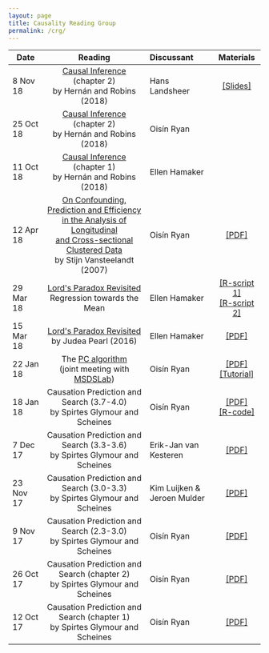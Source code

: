 ```yaml
---
layout: page
title: Causality Reading Group
permalink: /crg/
---
```


|**Date**  |**Reading**  	|**Discussant**   	|**Materials**  	|
|--------	     |:---------:	          |:---	              |:---:	|
|8 Nov 18  	| [Causal Inference](https://cdn1.sph.harvard.edu/wp-content/uploads/sites/1268/2018/08/hernanrobins_v1.10.36.pdf) (chapter 2) <br> by Hernán and Robins (2018)   	| Hans Landsheer|[[Slides]](/files/crgpres/Chapter3HernansRobins_Landsheer.ppt) |
|25 Oct 18  	| [Causal Inference](https://cdn1.sph.harvard.edu/wp-content/uploads/sites/1268/2018/08/hernanrobins_v1.10.36.pdf) (chapter 2) <br> by Hernán and Robins (2018)   	| Oisín Ryan	| |
|11 Oct 18  	| [Causal Inference](https://cdn1.sph.harvard.edu/wp-content/uploads/sites/1268/2018/08/hernanrobins_v1.10.36.pdf) (chapter 1) <br> by Hernán and Robins (2018)   	| Ellen Hamaker	| |
|12 Apr 18  	| [On Confounding, Prediction and Efficiency <br>in the Analysis of Longitudinal <br> and Cross-sectional Clustered Data](http://www.jstor.org/stable/pdf/41548565.pdf) <br> by Stijn Vansteelandt (2007)   	| Oisín Ryan	| [[PDF]](/files/crgpres/CRG9.pdf)|
|29 Mar 18  	| [Lord's Paradox Revisited](http://www.dtic.mil/get-tr-doc/pdf?AD=ADA615058)  <br> Regression towards the Mean | Ellen Hamaker	| [[R-script 1]](/files/crgpres/regression_towards_mean.R) <br> [[R-script 2]](/files/crgpres/ols_vs_pca_manipulate.R)|
|15 Mar 18  	| [Lord's Paradox Revisited](http://www.dtic.mil/get-tr-doc/pdf?AD=ADA615058) <br> by Judea Pearl (2016)   	| Ellen Hamaker	| [[PDF]](/files/crgpres/CRG8.pdf)|
|22 Jan 18  	| The [PC algorithm](https://cran.r-project.org/web/packages/pcalg/index.html) <br> (joint meeting with [MSDSLab](https://msdatasciencelab.wordpress.com/2018/02/15/22-02-2018-discovering-causal-structure-with-the-pc-algorithm/))   	| Oisín Ryan	| [[PDF]](/files/crgpres/CRG7MSDS.pdf) <br> [[Tutorial]](https://github.com/msdslab/pcalg)|
|18 Jan 18  	| Causation Prediction and Search (3.7-4.0) <br> by Spirtes Glymour and Scheines   	| Oisín Ryan	| [[PDF]](/files/crgpres/CRG6_notes.pdf) <br> [[R-code]](/files/crgpres/faithful_finder.R)|
|7 Dec 17  	| Causation Prediction and Search (3.3-3.6) <br> by Spirtes Glymour and Scheines   	| Erik-Jan van Kesteren  	| [[PDF]](/files/crgpres/CRG5_notes.pdf)  	|
|23 Nov 17  	| Causation Prediction and Search (3.0-3.3) <br> by Spirtes Glymour and Scheines   	| Kim Luijken & <br> Jeroen Mulder  	| [[PDF]](/files/crgpres/CRG4_notes.pdf)  	|
|9 Nov 17  	| Causation Prediction and Search (2.3-3.0) <br> by Spirtes Glymour and Scheines   	| Oisín Ryan   	| [[PDF]](/files/crgpres/CRG3_notes.pdf)  	|
|26 Oct 17   	| Causation Prediction and Search (chapter 2) <br> by Spirtes Glymour and Scheines   	| Oisín Ryan   	| [[PDF]](/files/crgpres/CRG2_notes.pdf)  	|
|12 Oct 17   	|Causation Prediction and Search (chapter 1) <br> by Spirtes Glymour and Scheines  	| Oisín Ryan   	|  [[PDF]](/files/crgpres/CRG1.pdf) 	| 
